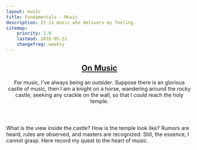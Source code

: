 ```yaml
---
layout: music
title: Fundamentals - Music
description: It is music who delivers my feeling.
sitemap:
    priority: 1.0
    lastmod: 2018-05-21
    changefreq: weekly
---
```

<header class="major">
<h2>
    <a href="#">On Music</a>
</h2>
<p>
For music, I've always being an <em>outsider</em>.
Suppose there is an glorious castle of music, then I am a knight on a horse, wandering around the rocky castle, seeking any crackle on the wall, so that I could reach the holy temple.
</p>
</header>
<p>
What is the view inside the castle? How is the temple look like?
Rumors are heard, rules are observed, and masters are recognized.
Still, the essence, I cannot grasp.
Here record my quest to the heart of music.
<p>
